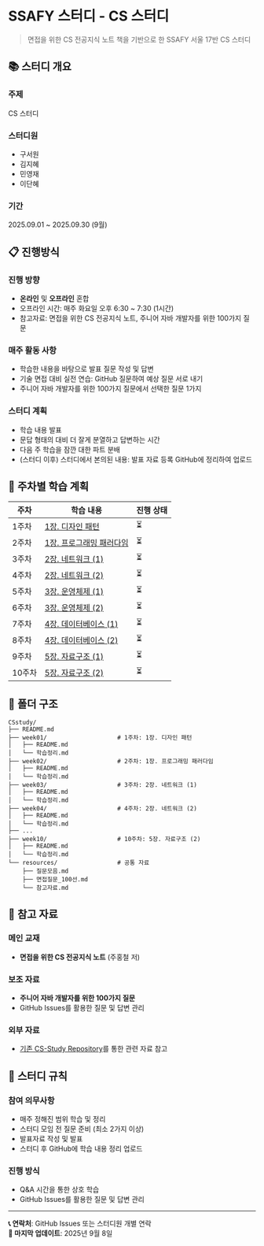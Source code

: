 # SSAFY 스터디 - CS 스터디

> 면접을 위한 CS 전공지식 노트 책을 기반으로 한 SSAFY 서울 17반 CS 스터디

## 📚 스터디 개요

### 주제
CS 스터디

### 스터디원
- 구서원
- 김지혜
- 민영재
- 이단혜

### 기간
2025.09.01 ~ 2025.09.30 (9월)

## 📋 진행방식

### 진행 방향
- **온라인** 및 **오프라인** 혼합
- 오프라인 시간: 매주 화요일 오후 6:30 ~ 7:30 (1시간)
- 참고자료: 면접을 위한 CS 전공지식 노트, 주니어 자바 개발자를 위한 100가지 질문

### 매주 활동 사항
- 학습한 내용을 바탕으로 발표 질문 작성 및 답변
- 기술 면접 대비 실전 연습: GitHub 질문하여 예상 질문 서로 내기
- 주니어 자바 개발자를 위한 100가지 질문에서 선택한 질문 1가지

### 스터디 계획
- 학습 내용 발표
- 문답 형태의 대비 더 잘게 분열하고 답변하는 시간
- 다음 주 학습을 잠깐 대한 파트 분배
- (스터디 이후) 스터디에서 본의된 내용: 발표 자료 등록 GitHub에 정리하여 업로드

## 📅 주차별 학습 계획

| 주차 | 학습 내용 | 진행 상태 |
|------|-----------|----------|
| 1주차 | [1장. 디자인 패턴](./week01) | ⏳ |
| 2주차 | [1장. 프로그래밍 패러다임](./week02) | ⏳ |
| 3주차 | [2장. 네트워크 (1)](./week03) | ⏳ |
| 4주차 | [2장. 네트워크 (2)](./week04) | ⏳ |
| 5주차 | [3장. 운영체제 (1)](./week05) | ⏳ |
| 6주차 | [3장. 운영체제 (2)](./week06) | ⏳ |
| 7주차 | [4장. 데이터베이스 (1)](./week07) | ⏳ |
| 8주차 | [4장. 데이터베이스 (2)](./week08) | ⏳ |
| 9주차 | [5장. 자료구조 (1)](./week09) | ⏳ |
| 10주차 | [5장. 자료구조 (2)](./week10) | ⏳ |

## 📂 폴더 구조

```
CSstudy/
├── README.md
├── week01/                    # 1주차: 1장. 디자인 패턴
│   ├── README.md
│   └── 학습정리.md
├── week02/                    # 2주차: 1장. 프로그래밍 패러다임
│   ├── README.md
│   └── 학습정리.md
├── week03/                    # 3주차: 2장. 네트워크 (1)
│   ├── README.md
│   └── 학습정리.md
├── week04/                    # 4주차: 2장. 네트워크 (2)
│   ├── README.md
│   └── 학습정리.md
├── ...
├── week10/                    # 10주차: 5장. 자료구조 (2)
│   ├── README.md
│   └── 학습정리.md
└── resources/                 # 공통 자료
    ├── 질문모음.md
    ├── 면접질문_100선.md
    └── 참고자료.md
```

## 📖 참고 자료

### 메인 교재
- **면접을 위한 CS 전공지식 노트** (주홍철 저)

### 보조 자료
- **주니어 자바 개발자를 위한 100가지 질문**
- GitHub Issues를 활용한 질문 및 답변 관리

### 외부 자료
- [기존 CS-Study Repository](https://github.com/backend-deep-dive/CS-Study)를 통한 관련 자료 참고

## 🎯 스터디 규칙

### 참여 의무사항
- 매주 정해진 범위 학습 및 정리
- 스터디 모임 전 질문 준비 (최소 2가지 이상)
- 발표자료 작성 및 발표
- 스터디 후 GitHub에 학습 내용 정리 업로드

### 진행 방식
- Q&A 시간을 통한 상호 학습
- GitHub Issues를 활용한 질문 및 답변 관리

---

**📞 연락처**: GitHub Issues 또는 스터디원 개별 연락  
**📅 마지막 업데이트**: 2025년 9월 8일
